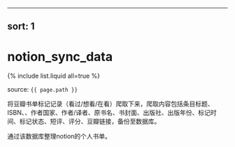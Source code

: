 

---
sort: 1
---

# notion_sync_data

{% include list.liquid all=true %}

source: `{{ page.path }}`

将豆瓣书单标记记录（看过/想看/在看）爬取下来，爬取内容包括条目标题、ISBN、、作者国家、作者/译者、原书名、书封面、出版社、出版年份、标记时间、标记状态、短评、评分、豆瓣链接，备份至数据库。

通过该数据库整理notion的个人书单。